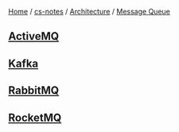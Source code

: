 [Home](https://mengxianbin.github.io) /
[cs-notes](https://mengxianbin.github.io/cs-notes/site) /
[Architecture](https://mengxianbin.github.io/cs-notes/site/Architecture) /
[Message Queue](https://mengxianbin.github.io/cs-notes/site/Architecture/Message%20Queue)

## [ActiveMQ](https://mengxianbin.github.io/cs-notes/site/Architecture/Message%20Queue/ActiveMQ/)

## [Kafka](https://mengxianbin.github.io/cs-notes/site/Architecture/Message%20Queue/Kafka/)

## [RabbitMQ](https://mengxianbin.github.io/cs-notes/site/Architecture/Message%20Queue/RabbitMQ/)

## [RocketMQ](https://mengxianbin.github.io/cs-notes/site/Architecture/Message%20Queue/RocketMQ/)
